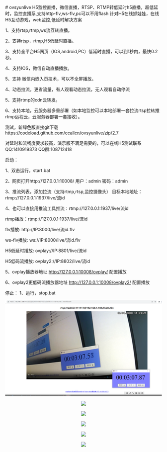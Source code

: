 ﻿﻿# ovsyunlive
H5监控直播，微信直播，RTSP、RTMP转低延时h5直播，超低延时，监控直播系,支持http-flv,ws-flv,pc可以不用flash
针对H5在线抓娃娃，在线H5互动游戏，web监控,低延时解决方案

1、支持rtsp,rtmp,ws流互转直播。

2、支持rtsp，rtmp,H5低延时直播。

3、支持全平台H5网页（IOS,android,PC）低延时直播，可以到1秒内，最快0.2秒。 

4、支持IOS，微信自动直播播放。 

5、支持 微信内嵌入页技术，可以不全屏播放。 

4、动态拉流，更省流量，有人观看动态拉流，无人观看自动停流

5、支持rtmp的cdn云转发。

6、支持本地，云服务器多重部署（如本地监控可以本地部署一套拉流rtsp拉转推rtmp远程云，云服务器部署一套接收）。

测试，新绿色版直接git下载 https://codeload.github.com/ccallcn/ovsyunlive/zip/2.7

对延时和流畅度要求较高，演示版不满足需要的，可以在线H5测试联系 QQ:1410919373      QQ群:108712418

启动：

1、双击运行，start.bat

2、网页打开http://127.0.0.1:10008/ 用户：admin 密码：admin

3、推流列表，添加拉流（支持rtmp,rtsp,监控摄像头） 目标本地地址：rtmp://127.0.0.1:1937/live/流id  

4、也可以直接用推流工具推流：rtmp://127.0.0.1:1937/live/流id

rtmp播放：rtmp://127.0.0.1:1937/live/流id

flv播放: http://IP:8000/live/流id.flv

ws-flv播放: ws://IP:8000/live/流id.flv

H5低延时播放: ovplay://IP:8801/live/流id

H5低码流播放: ovplay2://IP:8802/live/流id

5、ovplay播放器地址 http://127.0.0.1:10008/ovplay/ 配置播放

6、ovplay2更低码流播放器地址 http://127.0.0.1:10008/ovplay2/ 配置播放

停止：
1、运行，stop.bat

<p align="center"><img src="https://github.com/ccallcn/ovsyunlive/raw/master/TIM截图20190519124506.png" /></p>
<p align="center"><img src="https://github.com/ccallcn/ovsyunlive/raw/master/TIM截图20190519120437.png" /></p>
<p align="center"><img src="https://github.com/ccallcn/ovsyunlive/raw/master/TIM截图20190519120755.png" /></p>
<p align="center"><img src="https://github.com/ccallcn/ovsyunlive/raw/master/TIM截图20190519120849.png" /></p>
<p align="center"><img src="https://github.com/ccallcn/ovsyunlive/raw/master/TIM截图20190424172015.png" /></p>
<p align="center"><img src="https://github.com/ccallcn/ovsyunlive/raw/master/TIM截图20190519120935.png" /></p>
